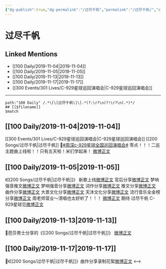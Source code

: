 ```yaml
---
{"dg-publish":true,"dg-permalink":"/过尽千帆","permalink":"/过尽千帆/","created":"2023-03-30T15:44:22.000+08:00","updated":"2023-04-10T15:58:33.000+08:00"}
---
```


# 过尽千帆

## Linked Mentions
- [[100 Daily/2019-11-04\|2019-11-04]]
- [[100 Daily/2019-11-05\|2019-11-05]]
- [[100 Daily/2019-11-13\|2019-11-13]]
- [[100 Daily/2019-11-17\|2019-11-17]]
- [[300 Events/301 Lives/C-929星球巡回演唱会\|C-929星球巡回演唱会]]


---

```expander
path:"100 Daily" /.*\[\[过尽千帆\]\].*(?:\r?\n(?!\r?\n).*)*/
## [[$filename]]
$match
```
## [[100 Daily/2019-11-04\|2019-11-04]]
[[300 Events/301 Lives/C-929星球巡回演唱会\|C-929星球巡回演唱会]] [[200 Songs/过尽千帆\|过尽千帆]]
🌿[#周深c-929星球全国巡回演唱会#](https://s.weibo.com/weibo?q=%23%E5%91%A8%E6%B7%B1c-929%E6%98%9F%E7%90%83%E5%85%A8%E5%9B%BD%E5%B7%A1%E5%9B%9E%E6%BC%94%E5%94%B1%E4%BC%9A%23)
零点！！！二巡主题曲上线啦！！只有五天啦！米们学起来！
[微博正文](https://m.weibo.cn/6466290670/4435016354474407)
## [[100 Daily/2019-11-05\|2019-11-05]]
《[[200 Songs/过尽千帆\|过尽千帆]]》
新歌上线[微博正文](https://m.weibo.cn/6466290670/4435058024537871)
官后分享[微博正文](https://m.weibo.cn/6466290670/4435059215975467)
梦响强音推文[微博正文](https://m.weibo.cn/6466290670/4435209526828335)
梦响强音分享[微博正文](https://m.weibo.cn/6466290670/4435208625058366)
词作分享[微博正文](https://m.weibo.cn/6466290670/4435224513935588)
推文分享[微博正文](https://m.weibo.cn/6466290670/4435215277710718)
曲作分享[微博正文](https://m.weibo.cn/6466290670/4435237101095724)
大景文化分享[微博正文](https://m.weibo.cn/6466290670/4435330293304620)
天沐文化分享[微博正文](https://m.weibo.cn/6466290670/4435319681980384)
流行音乐全金榜分享[微博正文](https://m.weibo.cn/6466290670/4435320969502995)
周老师营业～清唱也太好听了！！！
[微博正文](https://m.weibo.cn/6466290670/4435248765099793)
期待 过尽千帆 C-929星球见[微博正文](https://m.weibo.cn/6466290670/4435330293304620)
## [[100 Daily/2019-11-13\|2019-11-13]]
🎵芭莎男士分享的《[[200 Songs/过尽千帆\|过尽千帆]]》
[微博正文](https://m.weibo.cn/6466290670/4438231632130145)
## [[100 Daily/2019-11-17\|2019-11-17]]
🍓《[[200 Songs/过尽千帆\|过尽千帆]]》曲作分享录制花絮[微博正文](https://m.weibo.cn/6466290670/4439681729014501)
<-->